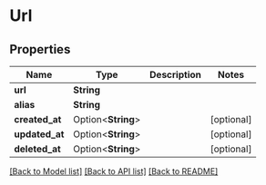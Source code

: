 # Url

## Properties

Name | Type | Description | Notes
------------ | ------------- | ------------- | -------------
**url** | **String** |  | 
**alias** | **String** |  | 
**created_at** | Option<**String**> |  | [optional]
**updated_at** | Option<**String**> |  | [optional]
**deleted_at** | Option<**String**> |  | [optional]

[[Back to Model list]](../README.md#documentation-for-models) [[Back to API list]](../README.md#documentation-for-api-endpoints) [[Back to README]](../README.md)



